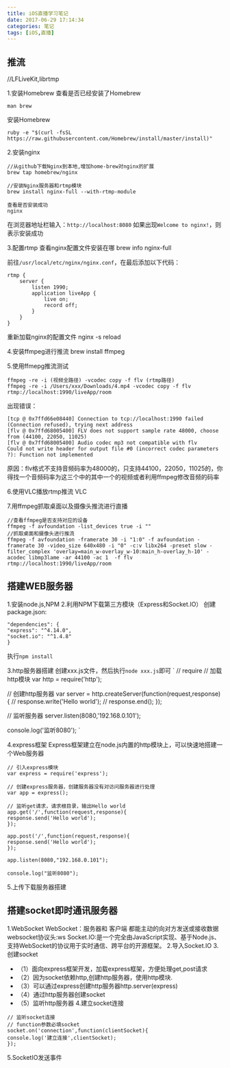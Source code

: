 ```yaml
---
title: iOS直播学习笔记
date: 2017-06-29 17:14:34
categories: 笔记
tags: [iOS,直播]
---
```



## 推流
//LFLiveKit,librtmp

<!--more-->
1.安装Homebrew
查看是否已经安装了Homebrew
```
man brew
```

安装Homebrew
```
ruby -e "$(curl -fsSL https://raw.githubusercontent.com/Homebrew/install/master/install)"
```

2.安装nginx
```
//从github下载Nginx到本地,增加home-brew对nginx的扩展
brew tap homebrew/nginx

//安装Nginx服务器和rtmp模块
brew install nginx-full --with-rtmp-module

查看是否安装成功
nginx
```

在浏览器地址栏输入：`http://localhost:8080`
如果出现`Welcome to nginx!`，则表示安装成功

3.配置rtmp
查看nginx配置文件安装在哪
brew info nginx-full

前往`/usr/local/etc/nginx/nginx.conf`，在最后添加以下代码：
```
rtmp {
    server {
        listen 1990;
        application liveApp {
            live on;
            record off;
        }
    }
}
```

重新加载nginx的配置文件
nginx -s reload

4.安装ffmpeg进行推流
brew install ffmpeg

5.使用ffmepg推流测试
```
ffmpeg -re -i (视频全路径) -vcodec copy -f flv (rtmp路径)
ffmpeg -re -i /Users/xxx/Downloads/4.mp4 -vcodec copy -f flv rtmp://localhost:1990/liveApp/room
```

出现错误：
```
[tcp @ 0x7ffd66e08440] Connection to tcp://localhost:1990 failed (Connection refused), trying next address
[flv @ 0x7ffd68005400] FLV does not support sample rate 48000, choose from (44100, 22050, 11025)
[flv @ 0x7ffd68005400] Audio codec mp3 not compatible with flv
Could not write header for output file #0 (incorrect codec parameters ?): Function not implemented
```

原因：flv格式不支持音频码率为48000的，只支持44100，22050，11025的，你得找一个音频码率为这三个中的其中一个的视频或者利用ffmpeg修改音频的码率


6.使用VLC播放rtmp推流
VLC

7.用ffmpeg抓取桌面以及摄像头推流进行直播
```
//查看ffmpeg是否支持对应的设备
ffmpeg -f avfoundation -list_devices true -i ""
//抓取桌面和摄像头进行推流
ffmpeg -f avfoundation -framerate 30 -i "1:0" -f avfoundation -framerate 30 -video_size 640x480 -i "0" -c:v libx264 -preset slow -filter_complex 'overlay=main_w-overlay_w-10:main_h-overlay_h-10' -acodec libmp3lame -ar 44100 -ac 1  -f flv rtmp://localhost:1990/liveApp/room
```

## 搭建WEB服务器
1.安装node.js,NPM
2.利用NPM下载第三方模块（Express和Socket.IO）
创建package.json:
```
"dependencies": {
"express": "^4.14.0",
"socket.io": "^1.4.8"
}
```

执行`npm install`

3.http服务器搭建
创建xxx.js文件，然后执行`node xxx.js`即可
`
// require
// 加载http模块
var http = require('http');

// 创建http服务器
var server = http.createServer(function(request,response){
// response.write('Hello world');
// response.end();
});

// 监听服务器
server.listen(8080,'192.168.0.101');

console.log('监听8080');
`

4.express框架
Express框架建立在node.js内置的http模块上，可以快速地搭建一个Web服务器
```
// 引入express模块
var express = require('express');

// 创建express服务器，创建服务器没有对访问服务器进行处理
var app = express();

// 监听get请求，请求根目录，输出Hello world
app.get('/',function(request,response){
response.send('Hello world');
});

app.post('/',function(request,response){
response.send('Hello world');
});

app.listen(8080,"192.168.0.101");

console.log("监听8080");
```

5.上传下载服务器搭建

## 搭建socket即时通讯服务器
1.WebSocket
WebSocket：服务器和 客户端 都能主动的向对方发送或接收数据
websocket协议头:ws
Socket.IO:是一个完全由JavaScript实现、基于Node.js、支持WebSocket的协议用于实时通信、跨平台的开源框架。
2.导入Socket.IO
3.创建socket
* （1）面向express框架开发，加载express框架，方便处理get,post请求
* （2）因为socket依赖http,创建http服务器，使用http模块.
* （3）可以通过express创建http服务器http.server(express)
* （4）通过http服务器创建socket
* （5）监听http服务器
4.建立socket连接
```
// 监听socket连接
// function参数必填socket
socket.on('connection',function(clientSocket){
console.log('建立连接',clientSocket);
});
```

5.SocketIO发送事件
